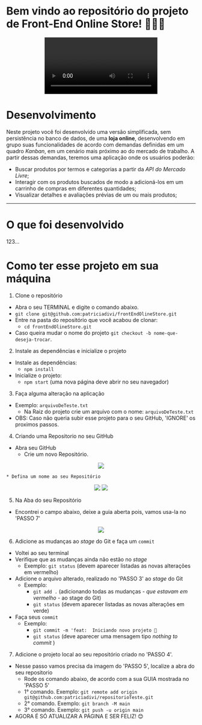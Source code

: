 # Bem vindo ao repositório do projeto de Front-End Online Store! 👩🏻‍💻

  <div align="center">
    <video controls autoplay>
      <source src="https://user-images.githubusercontent.com/38478917/189002606-efa934f4-fc39-4955-a558-816fe3b2c188.mp4" type="video/mp4">
     Your browser does not support the video tag.
    </video>
  </div>
  
# Desenvolvimento

Neste projeto você foi desenvolvido uma versão simplificada, sem persistência no banco de dados, de uma **loja online**, desenvolvendo em grupo suas funcionalidades de acordo com demandas definidas em um quadro _Kanban_, em um cenário mais próximo ao do mercado de trabalho. A partir dessas demandas, teremos uma aplicação onde os usuários poderão:
  - Buscar produtos por termos e categorias a partir da _API do Mercado Livre_;
  - Interagir com os produtos buscados de modo a adicioná-los em um carrinho de compras em diferentes quantidades;
  - Visualizar detalhes e avaliações prévias de um ou mais produtos;

---

# O que foi desenvolvido
123...

# Como ter esse projeto em sua máquina
1. Clone o repositório
  * Abra o seu TERMINAL e digite o comando abaixo.
  * `git clone git@github.com:patriciadivi/frontEndOlineStore.git`
  * Entre na pasta do repositório que você acabou de clonar:
    * `cd frontEndOlineStore.git`
  * Caso queira mudar o nome do projeto `git checkout -b nome-que-deseja-trocar`.

2. Instale as dependências e inicialize o projeto
  * Instale as dependências:
    * `npm install`
  * Inicialize o projeto:
    * `npm start` (uma nova página deve abrir no seu navegador)

3. Faça alguma alteração na aplicação 
  * Exemplo: `arquivoDeTeste.txt`
    * Na Raiz do projeto crie um arquivo com o nome: `arquivoDeTeste.txt`
  * OBS: Caso não queria subir esse projeto para o seu GitHub, 'IGNORE' os proximos passos.
 
4. Criando uma Repositorio no seu GitHub
  * Abra seu GitHub
    * Crie um novo Repositório.
  <div align="center">
    <img src="https://user-images.githubusercontent.com/38478917/188983072-db5702fb-bb5d-4835-9338-d0a0bb981741.png"/>
  </div>
  
    * Defina um nome ao seu Repositório
   <div align="center">
    <img src="https://user-images.githubusercontent.com/38478917/188986397-3f3177d7-9d13-414b-9b2b-089c3719e771.png"/>
    <img src="https://user-images.githubusercontent.com/38478917/188987212-0ba26086-f06e-49a6-aaf9-0c7b1f9ed0c0.png"/>
   </div>

5. Na Aba do seu Repositório
  * Encontrei o campo abaixo, deixe a guia aberta pois, vamos usa-la no 'PASSO 7'
  <div align="center">
    <img src="https://user-images.githubusercontent.com/38478917/188980734-6f857914-9c4a-4597-80f4-e40a55171343.png"/>
  </div>
  

6. Adicione as mudanças ao _stage_ do Git e faça um `commit`
  * Voltei ao seu terminal
  * Verifique que as mudanças ainda não estão no _stage_
    * Exemplo: `git status` (devem aparecer listadas as novas alterações em vermelho)
  * Adicione o arquivo alterado, realizado no 'PASSO 3' ao _stage_ do Git
      * Exemplo:
        * `git add .` (adicionando todas as mudanças - _que estavam em vermelho_ - ao stage do Git)
        * `git status` (devem aparecer listadas as novas alterações em verde)
  * Faça seus `commit`
      * Exemplo:
        * `git commit -m 'feat:  Iniciando novo projeto 🚀`
        * `git status` (deve aparecer uma mensagem tipo _nothing to commit_ )

7. Adicione o projeto local ao seu repositório criado no 'PASSO 4'.
  * Nesse passo vamos precisa da imagem do 'PASSO 5', localize a abra do seu repositorio
    * Rode os comando abaixo, de acordo com a sua GUIA mostrada no 'PASSO 5'
    * 1° comando. Exemplo: `git remote add origin git@github.com:patriciadivi/repositorioTeste.git`
    * 2° comando. Exemplo: `git branch -M main`
    * 3° comando. Exemplo: `git push -u origin main`
  * AGORA É SÓ ATUALIZAR A PÁGINA E SER FELIZ! 😊

